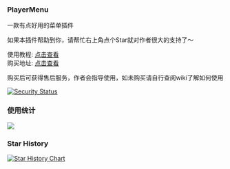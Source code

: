 ### PlayerMenu

一款有点好用的菜单插件  

如果本插件帮助到你，请帮忙右上角点个Star就对作者很大的支持了～

使用教程: [点击查看](https://ricedoc.handyplus.cn/wiki/PlayerMenu/README/)  
购买地址: [点击查看](https://afdian.net/item/1e545a30aacd11edbe4a52540025c377)

购买后可获得售后服务，作者会指导使用，如未购买请自行查阅wiki了解如何使用

[![Security Status](https://www.murphysec.com/platform3/v31/badge/1718461691222163456.svg)](https://www.murphysec.com/console/report/1718461691184414720/1718461691222163456)

### 使用统计

![](https://bstats.org/signatures/bukkit/PlayerMenu.svg)

### Star History

[![Star History Chart](https://api.star-history.com/svg?repos=handy-git/PlayerMenu&type=Date)](https://star-history.com/#handy-git/PlayerMenu&Date)

